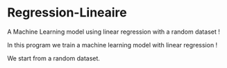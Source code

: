 # Regression-Lineaire

A Machine Learning model using linear regression with a  random dataset !

In this program we train a machine learning model with linear regression !

We start from a random dataset.
